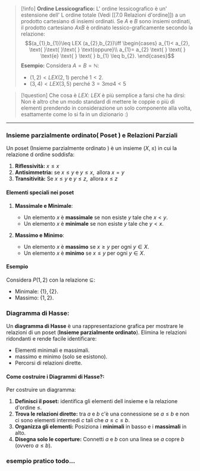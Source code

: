 >	[!info] **Ordine Lessicografico:**
>L' ordine lessicografico è un' estensione dell' L ordine totale (Vedi [[7.0 Relazioni d'ordine]]) a un prodotto cartesiano di insiemi ordinati.
>Se $A$ e $B$ sono insiemi ordinati, il prodotto cartesiano $A$x$B$ è ordinato lessico-graficamente secondo la relazione:
>$$(a_{1},b_{1})\leq LEX (a_{2},b_{2})\iff \begin{cases} a_{1}< a_{2}, \text{ }\text{ }\text{ } \text{oppure}\\ a_{1}= a_{2} \text{ } \text{ } \text{e} \text{ } \text{ } b_{1} \leq b_{2}. \end{cases}$$
>**Esempio:**
>Considera $A=B=\mathbb{N}$:
>- $(1,2)<LEX (2,1)$ perché $1<2.$
>- $(3,4)<LEX (3,5)$ perché $3=3 ma 4<5$

>[!question] Che cosa è $LEX:$
>$LEX$ è più semplice a farsi che ha dirsi: Non è altro che un modo standard di mettere le coppie o più di elementi prendendo in considerazione un solo componente alla volta, esattamente come lo si fa in un dizionario :)

---

### Insieme parzialmente ordinato( Poset ) e Relazioni Parziali
Un poset (Insieme parzialmente ordinato ) è un insieme $(X,\leq)$ in cui la relazione d ordine soddisfa:
1. **Riflessività:** $x \leq x$
2. **Antisimmetria:** se $x \leq y \text{ }\text{e} \text{ }y \leq x, \text{ } \text{allora} \text{ } x=y$
3. **Transitività:** Se $x \leq y \text{ } \text{e} \text{ }y \leq z, \text{ } \text{allora} \text{ }x \leq z$
#### **Elementi speciali nei poset**

1. **Massimale e Minimale**:
    
    - Un elemento $x$ è **massimale** se non esiste $y$ tale che  $x<y$.
    - Un elemento $x$ è **minimale** se non esiste $y$ tale che $y<x$.
2. **Massimo e Minimo**:
    
    - Un elemento $x$ è **massimo** se $x≥y$ per ogni $y∈X$.
    - Un elemento $x$ è **minimo** se $x≤y$ per ogni $y∈X$.

#### **Esempio**

Considera $P({1,2})$ con la relazione ⊆:

- Minimale: $\{1\},\{2\}$.
- Massimo: $\{1,2\}$.


### Diagramma di Hasse:
Un **diagramma di Hasse** è una rappresentazione grafica per mostrare le relazioni di un poset (**Insieme parzialmente ordinato**). Elimina le relazioni ridondanti e rende facile identificare:
- Elementi minimali e massimali.
- massimo e minimo (solo se esistono).
- Percorsi di relazioni dirette.

#### Come costruire i Diagrammi di Hasse?:
Per costruire un diagramma:
1. **Definisci il poset:** identifica gli elementi dell insieme e la relazione d'ordine $\leq$.
2. **Trova le relazioni dirette:** tra $a$  e $b$ c'è una connessione se $a \leq b$ e non ci sono elementi intermedi $c$ tali che $\text{  } \text{ }a \leq c \leq b.$
3. **Organizza gli elementi:** Posiziona i **minimali** in basso e i **massimali** in alto.
4. **Disegna solo le coperture:** Connetti $a$ e $b$ con una linea se $a$ copre $b$ (ovvero $a \leq b$).

### esempio pratico todo...

